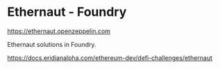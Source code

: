 # Ethernaut - Foundry

https://ethernaut.openzeppelin.com

Ethernaut solutions in Foundry.

https://docs.eridianalpha.com/ethereum-dev/defi-challenges/ethernaut
